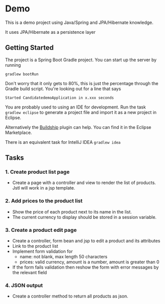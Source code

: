 # Demo

This is a demo project using Java/Spring and JPA/Hibernate knowledge.

It uses JPA/Hibernate as a persistence layer

## Getting Started

The project is a Spring Boot Gradle project. You can start up the server by running

    gradlew bootRun

Don't worry that it only gets to 80%, this is just the percentage through the Gradle build script. You're looking out for a line that says

    Started CandidatedemoApplication in x.xxx seconds
    
You are probably used to using an IDE for development. Run the task `gradlew eclipse` to generate a project file and import it as a new project in Eclipse.

Alternatively the [Buildship](https://gradle.org/eclipse/) plugin can help. You can find it in the Eclipse Marketplace.

There is an equivalent task for IntelliJ IDEA `gradlew idea`

## Tasks

### 1. Create product list page
* Create a page with a controller and view to render the list of products. Jstl will work in a jsp template.

### 2. Add prices to the product list
* Show the price of each product next to its name in the list.
* The current currency to display should be stored in a session variable.

### 3. Create a product edit page
* Create a controller, form bean and jsp to edit a product and its attributes
* Link to the product list
* Implement form validation for
    * name: not blank, max length 50 characters
    * prices: valid currency, amount is a number, amount is greater than 0
* If the form fails validation then reshow the form with error messages by the relevant field

### 4. JSON output
* Create a controller method to return all products as json.

